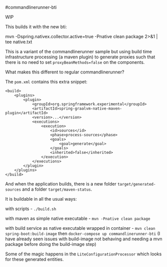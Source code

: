 #commandlinerunner-bti

WIP

This builds it with the new bti:

mvn -Dspring.nativex.collector.active=true -Pnative clean package 2>&1 | tee native.txt

This is a variant of the commandlinerunner sample but using build time
infrastructure processing (a maven plugin) to generate proxies such that
there is no need to set `proxyBeanMethods=false` on the components.

What makes this different to regular commandlinerunner?

The `pom.xml` contains this extra snippet:

```
<build>
    <plugins>
        <plugin>
            <groupId>org.springframework.experimental</groupId>
            <artifactId>spring-graalvm-native-maven-plugin</artifactId>
            <version>...</version>
            <executions>
                <execution>
                    <id>sources</id>
                    <phase>process-sources</phase>
                    <goals>
                        <goal>generate</goal>
                    </goals>
                    <inherited>false</inherited>
                </execution>
            </executions>
        </plugin>
    </plugins>
</build>
```

And when the application builds, there is a new folder `target/generated-sources`
and a folder `target/maven-status`.

It is buildable in all the usual ways:

with scripts - `./build.sh`

with maven as simple native executable - `mvn -Pnative clean package`

with build service as native executable wrapped in container - `mvn clean spring-boot:build-image` then `docker-compose up commandlinerunner-bti`
(I have already seen issues with build-image not behaving and needing a mvn package
before doing the build-image step)

Some of the magic happens in the `LiteConfigurationProcessor` which looks for these generated entities.
